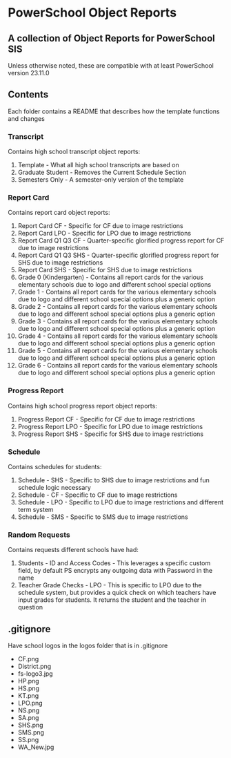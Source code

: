 # PowerSchool Object Reports

## A collection of Object Reports for PowerSchool SIS

Unless otherwise noted, these are compatible with at least PowerSchool version 23.11.0

## Contents

Each folder contains a README that describes how the template functions and changes

### Transcript

Contains high school transcript object reports:

1. Template - What all high school transcripts are based on
2. Graduate Student - Removes the Current Schedule Section
3. Semesters Only - A semester-only version of the template

### Report Card

Contains report card object reports:

1. Report Card CF - Specific for CF due to image restrictions
2. Report Card LPO - Specific for LPO due to image restrictions
3. Report Card Q1 Q3 CF - Quarter-specific glorified progress report for CF due to image restrictions
4. Report Card Q1 Q3 SHS - Quarter-specific glorified progress report for SHS due to image restrictions
5. Report Card SHS - Specific for SHS due to image restrictions
6. Grade 0 (Kindergarten) - Contains all report cards for the various elementary schools due to logo and different school special options
7. Grade 1 - Contains all report cards for the various elementary schools due to logo and different school special options plus a generic option
8. Grade 2 - Contains all report cards for the various elementary schools due to logo and different school special options plus a generic option
9. Grade 3 - Contains all report cards for the various elementary schools due to logo and different school special options plus a generic option
10. Grade 4 - Contains all report cards for the various elementary schools due to logo and different school special options plus a generic option
11. Grade 5 - Contains all report cards for the various elementary schools due to logo and different school special options plus a generic option
12. Grade 6 - Contains all report cards for the various elementary schools due to logo and different school special options plus a generic option

### Progress Report

Contains high school progress report object reports:

1. Progress Report CF - Specific for CF due to image restrictions
2. Progress Report LPO - Specific for LPO due to image restrictions
3. Progress Report SHS - Specific for SHS due to image restrictions

### Schedule

Contains schedules for students:

1. Schedule - SHS - Specific to SHS due to image restrictions and fun schedule logic necessary
2. Schedule - CF - Specific to CF due to image restrictions
3. Schedule - LPO - Specific to LPO due to image restrictions and different term system
4. Schedule - SMS - Specific to SMS due to image restrictions

### Random Requests

Contains requests different schools have had:

1. Students - ID and Access Codes - This leverages a specific custom field, by default PS encrypts any outgoing data with Password in the name
2. Teacher Grade Checks - LPO - This is specific to LPO due to the schedule system, but provides a quick check on which teachers have input grades for students. It returns the student and the teacher in question

## .gitignore

Have school logos in the logos folder that is in .gitignore

- CF.png
- District.png
- fs-logo3.jpg
- HP.png
- HS.png
- KT.png
- LPO.png
- NS.png
- SA.png
- SHS.png
- SMS.png
- SS.png
- WA_New.jpg
